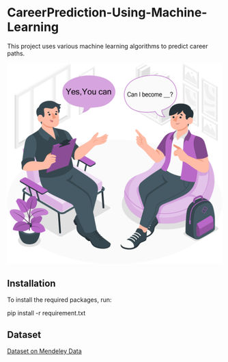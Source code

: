 # CareerPrediction-Using-Machine-Learning
This project uses various machine learning algorithms to predict career paths.

![Example Image](images/Picture1.png) 
## Installation

To install the required packages, run:

pip install -r requirement.txt

## Dataset
[Dataset on Mendeley Data](https://data.mendeley.com/datasets/5z68cvxssn/1)
 
